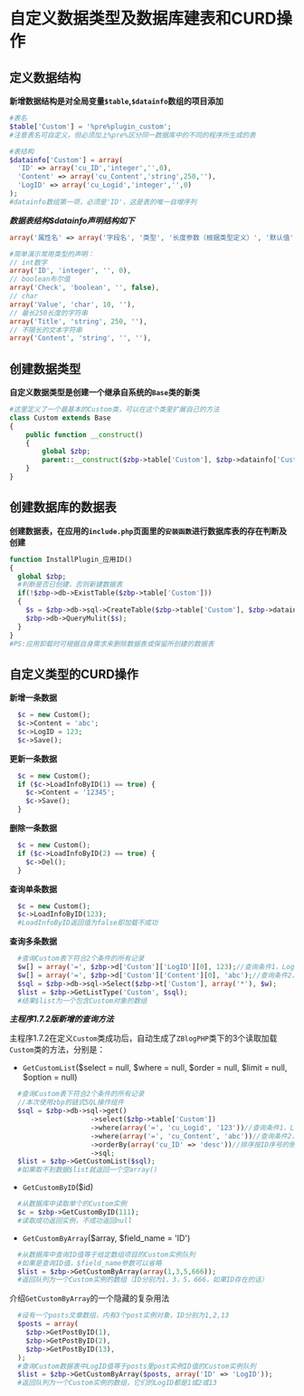 # 自定义数据类型及数据库建表和CURD操作



## 定义数据结构


**新增数据结构是对全局变量`$table`,`$datainfo`数组的项目添加**

```php
#表名
$table['Custom'] = '%pre%plugin_custom';
#注意表名可自定义，但必须加上%pre%区分同一数据库中的不同的程序所生成的表

#表结构
$datainfo['Custom'] = array(
  'ID' => array('cu_ID','integer','',0),
  'Content' => array('cu_Content','string',250,''),
  'LogID' => array('cu_Logid','integer','',0)
);
#datainfo数组第一项，必须是'ID'，这是表的唯一自增序列
```

***数据表结构$datainfo声明结构如下***
```php
array('属性名' => array('字段名', '类型', '长度参数（根据类型定义）', '默认值'));

#简单演示常用类型的声明：
// int数字
array('ID', 'integer', '', 0),
// boolean布尔值
array('Check', 'boolean', '', false),
// char
array('Value', 'char', 10, ''),
// 最长250长度的字符串
array('Title', 'string', 250, ''),
// 不限长的文本字符串
array('Content', 'string', '', ''),
```

## 创建数据类型

**自定义数据类型是创建一个继承自系统的`Base`类的新类**
```php
#这里定义了一个最基本的Custom类，可以在这个类里扩展自己的方法
class Custom extends Base
{
    public function __construct()
    {
        global $zbp;
        parent::__construct($zbp->table['Custom'], $zbp->datainfo['Custom'], __CLASS__);
    }
}
```

## 创建数据库的数据表

**创建数据表，在应用的`include.php`页面里的`安装函数`进行数据库表的存在判断及创建**
```php
function InstallPlugin_应用ID()
{
  global $zbp;
  #判断是否已创建，否则新建数据表
  if(!$zbp->db->ExistTable($zbp->table['Custom']))
  {
    $s = $zbp->db->sql->CreateTable($zbp->table['Custom'], $zbp->datainfo['Custom']);
    $zbp->db->QueryMulit($s);
  }
}
#PS:应用卸载时可根据自身需求来删除数据表或保留所创建的数据表
```

## 自定义类型的CURD操作

**新增一条数据**
```php
  $c = new Custom();
  $c->Content = 'abc';
  $c->LogID = 123;
  $c->Save();
```
**更新一条数据**
```php
  $c = new Custom();
  if ($c->LoadInfoByID(1) == true) {
    $c->Content = '12345';
    $c->Save();
  }
```
**删除一条数据**
```php
  $c = new Custom();
  if ($c->LoadInfoByID(2) == true) {
    $c->Del();
  }
```
**查询单条数据**
```php
  $c = new Custom();
  $c->LoadInfoByID(123);
  #LoadInfoByID返回值为false即加载不成功
```
**查询多条数据**
```php
  #查询Custom表下符合2个条件的所有记录
  $w[] = array('=', $zbp->d['Custom']['LogID'][0], 123);//查询条件1，LogID值为123
  $w[] = array('=', $zbp->d['Custom']['Content'][0], 'abc');//查询条件2，Content值为abc
  $sql = $zbp->db->sql->Select($zbp->t['Custom'], array('*'), $w);
  $list = $zbp->GetListType('Custom', $sql);
  #结果$list为一个包含Custom对象的数组
```
***主程序1.7.2版新增的查询方法***

主程序1.7.2在定义`Custom`类成功后，自动生成了`ZBlogPHP`类下的3个读取加载`Custom`类的方法，分别是：
- `GetCustomList`($select = null, $where = null, $order = null, $limit = null, $option = null)
```php
  #查询Custom表下符合2个条件的所有记录
  //本次使用zbp的链式SQL操作组件
  $sql = $zbp->db->sql->get()
                    ->select($zbp->table['Custom'])
                    ->where(array('=', 'cu_Logid', '123'))//查询条件1，LogID为123
                    ->where(array('=', 'cu_Content', 'abc'))//查询条件2，Content值为abc
                    ->orderBy(array('cu_ID' => 'desc'))//排序按ID序号的倒序
                    ->sql;
  $list = $zbp->GetCustomList($sql);
  #如果取不到数据$list就返回一个空array()
```
- `GetCustomByID`($id)
```php
  #从数据库中读取单个的Custom实例
  $c = $zbp->GetCustomByID(111);
  #读取成功返回实例，不成功返回null
```
- `GetCustomByArray`($array, $field_name = 'ID')
```php
  #从数据库中查询ID值等于给定数组项目的Custom实例队列
  #如果是查询ID值，$field_name参数可以省略
  $list = $zbp->GetCustomByArray(array(1,3,5,666));
  #返回队列为一个Custom实例的数组（ID分别为1，3，5，666，如果ID存在的话）
```

介绍`GetCustomByArray`的一个隐藏的复杂用法

```php
  #设有一个posts文章数组，内有3个post实例对象，ID分别为1,2,13
  $posts = array(
    $zbp->GetPostByID(1),
    $zbp->GetPostByID(2),
    $zbp->GetPostByID(13),
  );
  #查询Custom数据表中LogID值等于posts里post实例ID值的Custom实例队列
  $list = $zbp->GetCustomByArray($posts, array('ID' => 'LogID'));
  #返回队列为一个Custom实例的数组，它们的LogID都是1或2或13
```
